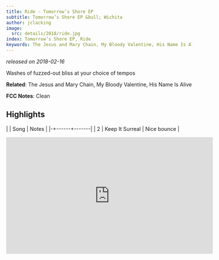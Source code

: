 ```yaml
---
title: Ride - Tomorrow’s Shore EP
subtitle: Tomorrow’s Shore EP &bull; Wichita
author: jclacking
image:
  src: details/2018/ride.jpg
index: Tomorrow’s Shore EP, Ride
keywords: The Jesus and Mary Chain, My Bloody Valentine, His Name Is Alive, Wichita
---
```

_released on 2018-02-16_

Washes of fuzzed-out bliss at your choice of tempos

**Related**: The Jesus and Mary Chain, My Bloody Valentine, His Name Is Alive

<!--more-->

**FCC Notes**: Clean

## Highlights

| | Song | Notes |
|-+------+-------|
| 2 | Keep It Surreal | Nice bounce |

<div class="tlo-detail-video"><iframe width="560" height="315" src="https://www.youtube.com/embed/nwKiOwz3hsU" frameborder="0" allow="autoplay; encrypted-media" allowfullscreen></iframe></div>

